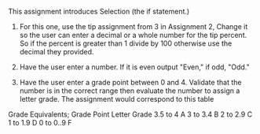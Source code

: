 This assignment introduces Selection (the if statement.)

1. For this one, use the tip assignment from 3 in Assignment 2, Change it so the user can enter a decimal or a whole number for the tip percent. So if the percent is greater than 1 divide by 100 otherwise use the decimal they provided.

2. Have the user enter a number. If it is even output "Even," if odd, "Odd."

3. Have the user enter a grade point between 0 and 4. Validate that the number is in the correct range then evaluate the number to assign a letter grade. The assignment would correspond to this table

Grade Equivalents;
Grade Point	Letter Grade
3.5 to 4	A
3 to 3.4	B
2 to 2.9	C
1 to 1.9	D
0 to 0..9	F